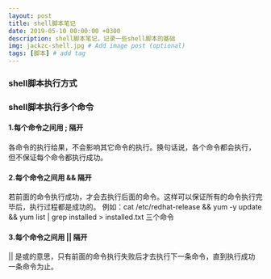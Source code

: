 ```yaml
---
layout: post
title: shell脚本笔记
date: 2019-05-10 00:00:00 +0300
description: shell脚本笔记，记录一些shell脚本的基础
img: jackzc-shell.jpg # Add image post (optional)
tags: [脚本] # add tag
---
```


### shell脚本执行方式



### shell脚本执行多个命令

#### 1.每个命令之间用 ; 隔开

各命令的执行给果，不会影响其它命令的执行。换句话说，各个命令都会执行，
但不保证每个命令都执行成功。

#### 2.每个命令之间用 && 隔开

若前面的命令执行成功，才会去执行后面的命令。这样可以保证所有的命令执行完毕后，执行过程都是成功的。
例如：cat /etc/redhat-release && yum -y update && yum list | grep installed > installed.txt  三个命令

#### 3.每个命令之间用 || 隔开

|| 是或的意思，只有前面的命令执行失败后才去执行下一条命令，直到执行成功
一条命令为止。